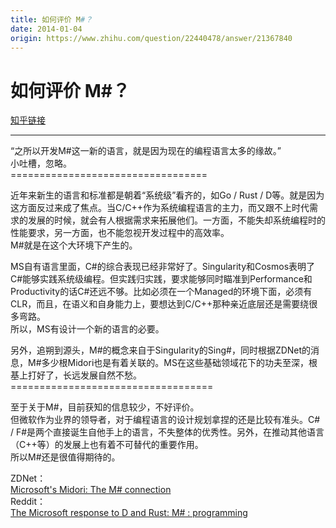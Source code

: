 ```yaml
---
title: 如何评价 M#？
date: 2014-01-04
origin: https://www.zhihu.com/question/22440478/answer/21367840
---
```

# 如何评价 M#？

[知乎链接](https://www.zhihu.com/question/22440478/answer/21367840)

---------

<span class="RichText ztext CopyrightRichText-richText" itemprop="text"><p>“之所以开发M#这一新的语言，就是因为现在的编程语言太多的缘故。”<br>小吐槽，忽略。<br>==================================</p><p>近年来新生的语言和标准都是朝着“系统级”看齐的，如Go / Rust / D等。就是因为这方面反过来成了焦点。当C/C++作为系统编程语言的主力，而又跟不上时代需求的发展的时候，就会有人根据需求来拓展他们。一方面，不能失却系统编程时的性能要求，另一方面，也不能忽视开发过程中的高效率。<br>M#就是在这个大环境下产生的。</p><p>MS自有语言里面，C#的综合表现已经非常好了。Singularity和Cosmos表明了C#能够实践系统级编程。但实践归实践，要求能够同时瞄准到Performance和Productivity的话C#还远不够。比如必须在一个Managed的环境下面，必须有CLR，而且，在语义和自身能力上，要想达到C/C++那种亲近底层还是需要绕很多弯路。<br>所以，MS有设计一个新的语言的必要。</p><p>另外，追朔到源头，M#的概念来自于Singularity的Sing#，同时根据ZDNet的消息，M#多少根Midori也是有着关联的。MS在这些基础领域花下的功夫至深，根基上打好了，长远发展自然不愁。<br>===================================</p><p>至于关于M#，目前获知的信息较少，不好评价。<br>但微软作为业界的领导者，对于编程语言的设计规划拿捏的还是比较有准头。C# / F#是两个直接诞生自他手上的语言，不失整体的优秀性。另外，在推动其他语言（C++等）的发展上也有着不可替代的重要作用。<br>所以M#还是很值得期待的。</p>ZDNet：<br><a href="https://link.zhihu.com/?target=http%3A//www.zdnet.com/microsofts-midori-the-m-connection-7000024664/" class=" wrap external" target="_blank" rel="nofollow noreferrer">Microsoft's Midori: The M# connection</a><br>Reddit：<br><a href="https://link.zhihu.com/?target=http%3A//vi.reddit.com/r/programming/comments/1tvic1/the_microsoft_response_to_d_and_rust_m/cebwbos" class=" wrap external" target="_blank" rel="nofollow noreferrer">The Microsoft response to D and Rust: M# : programming</a></span>